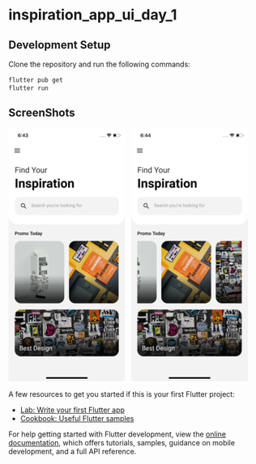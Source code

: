 # inspiration_app_ui_day_1

## Development Setup
Clone the repository and run the following commands:
```
flutter pub get
flutter run
```
## ScreenShots

<img src="assets/screenshot/one.png" height="500em" /> &nbsp; <img src="assets/screenshot/two.png" height="500em" />


A few resources to get you started if this is your first Flutter project:

- [Lab: Write your first Flutter app](https://docs.flutter.dev/get-started/codelab)
- [Cookbook: Useful Flutter samples](https://docs.flutter.dev/cookbook)

For help getting started with Flutter development, view the
[online documentation](https://docs.flutter.dev/), which offers tutorials,
samples, guidance on mobile development, and a full API reference.
